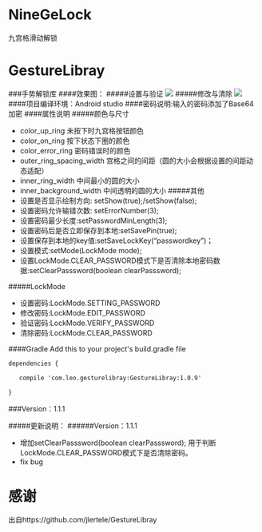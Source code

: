 # NineGeLock
九宫格滑动解锁

# GestureLibray
###手势解锁库
####效果图：
#####设置与验证
![](http://7xkj5q.com1.z0.glb.clouddn.com/16-4-10/55183879.jpg)
#####修改与清除
![](http://7xkj5q.com1.z0.glb.clouddn.com/16-4-10/87889841.jpg)
####项目编译环境：Android studio
####密码说明:输入的密码添加了Base64加密
####属性说明
#####颜色与尺寸
* color_up_ring 未按下时九宫格按钮颜色
* color_on_ring 按下状态下圈的颜色
* color_error_ring 密码错误时的颜色
* outer_ring_spacing_width 宫格之间的间距（圆的大小会根据设置的间距动态适配）
* inner_ring_width 中间最小的圆的大小
* inner_background_width 中间透明的圆的大小
#####其他
* 设置是否显示绘制方向: setShow(true);/setShow(false);
* 设置密码允许输错次数: setErrorNumber(3);
* 设置密码最少长度:setPasswordMinLength(3);
* 设置密码后是否立即保存到本地:setSavePin(true);
* 设置保存到本地的key值:setSaveLockKey(“passwordkey”)；
* 设置模式:setMode(LockMode mode);
* 设置LockMode.CLEAR_PASSWORD模式下是否清除本地密码数据:setClearPasssword(boolean clearPasssword);

#####LockMode
* 设置密码:LockMode.SETTING_PASSWORD
* 修改密码:LockMode.EDIT_PASSWORD
* 验证密码:LockMode.VERIFY_PASSWORD
* 清除密码:LockMode.CLEAR_PASSWORD

####Gradle
Add this to your project's build.gradle file
```xml
dependencies {

   compile 'com.leo.gesturelibray:GestureLibray:1.0.9'

}
```
###Version：1.1.1

#####更新说明：
######Version：1.1.1
* 增加setClearPasssword(boolean clearPasssword); 用于判断LockMode.CLEAR_PASSWORD模式下是否清除密码。
* fix bug

# 感谢
出自https://github.com/jlertele/GestureLibray

